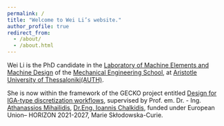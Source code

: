 ```yaml
---
permalink: /
title: "Welcome to Wei Li’s website."
author_profile: true
redirect_from: 
  - /about/
  - /about.html
---
```


Wei Li is the PhD candidate in the [Laboratory of Machine Elements and Machine Design](https://lmemd.meng.auth.gr/en/profile_en.html) of the [Mechanical Engineering School](https://www.auth.gr/en/school/meng-en/), at [Aristotle University of Thessaloniki(AUTH)](https://www.auth.gr/en/). 

She is now within the framework of the GECKO project entitled [Design for IGA-type discretization workflows](https://gecko.cimne.com/), supervised by Prof. em. Dr. - Ing. [Athanassios Mihailidis](https://lmemd.meng.auth.gr/en/per_mihailidis_en.html), [Dr.Eng. Ioannis Chalkidis](https://www.linkedin.com/in/ioannis-chalkidis-73755958/?originalSubdomain=gr), funded under European Union– HORIZON 2021-2027, Marie Skłodowska-Curie.
